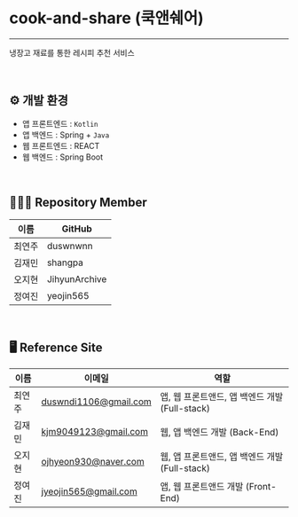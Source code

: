 # cook-and-share (쿡앤쉐어)
---
냉장고 재료를 통한 레시피 추천 서비스

<br/>

⚙️ 개발 환경
---
- 앱 프론트엔드 : `Kotlin`
- 앱 백엔드 : Spring + `Java`
- 웹 프론트엔드 : REACT
- 웹 백엔드 : Spring Boot

<br/>

🧑‍🤝‍🧑 Repository Member
---
이름 | GitHub
-- | --
최연주 | duswnwnn | 앱 프론트엔드, 웹 프론트엔드, 앱 백엔드
김재민 | shangpa | 앱 백엔드, 웹 백엔드
오지현 | JihyunArchive | 웹 프론트엔드, 앱 프론트엔드, 앱 백엔
정여진 | yeojin565 | 앱 프론트엔드, 웹 프론트엔드

<br/>

🖥️ Reference Site
---
이름 | 이메일 | 역할
-- | -- | --
최연주 | duswndi1106@gmail.com | 앱, 웹 프론트앤드, 앱 백엔드 개발 (Full-stack)
김재민 | kjm9049123@gmail.com | 웹, 앱 백엔드 개발 (Back-End)
오지현 | ojhyeon930@naver.com | 웹, 앱 프론트앤드, 앱 백엔드 개발 (Full-stack)
정여진 | jyeojin565@gmail.com | 앱, 웹 프론트앤드 개발 (Front-End)
